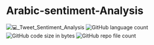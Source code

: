 # Arabic-sentiment-Analysis
![💻_Tweet_Sentiment_Analysis](https://user-images.githubusercontent.com/74463765/157887928-1e37e45e-ec82-459d-b9b9-1c376865d43c.png)
![GitHub language count](https://img.shields.io/github/languages/count/Linaaee/Arabic-sentiment-Analysis)
![GitHub code size in bytes](https://img.shields.io/github/languages/code-size/Linaaee/Arabic-sentiment-Analysis)
![GitHub repo file count](https://img.shields.io/github/directory-file-count/Linaaee/Arabic-sentiment-Analysis)
